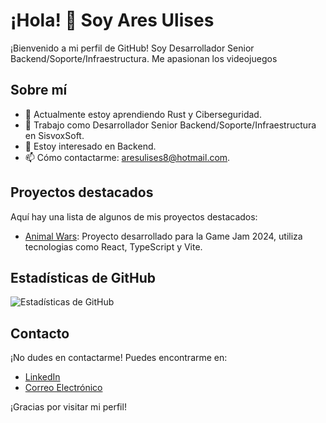 # ¡Hola! 👋 Soy Ares Ulises

¡Bienvenido a mi perfil de GitHub! Soy Desarrollador Senior Backend/Soporte/Infraestructura. Me apasionan los videojuegos

## Sobre mí

- 🌱 Actualmente estoy aprendiendo Rust y Ciberseguridad.
- 💼 Trabajo como Desarrollador Senior Backend/Soporte/Infraestructura en SisvoxSoft.
- 💬 Estoy interesado en Backend.
- 📫 Cómo contactarme: aresulises8@hotmail.com.

## Proyectos destacados

Aquí hay una lista de algunos de mis proyectos destacados:

- [Animal Wars](https://github.com/AresLOLXD/animal-wars): Proyecto desarrollado para la Game Jam 2024, utiliza tecnologias como React, TypeScript y Vite.

## Estadísticas de GitHub

![Estadísticas de GitHub](https://github-readme-stats.vercel.app/api?username=AresLOLXD&show_icons=true)

## Contacto

¡No dudes en contactarme! Puedes encontrarme en:

- [LinkedIn](https://www.linkedin.com/in/areslolxd/)
- [Correo Electrónico](aresulises8@hotmail.com)

¡Gracias por visitar mi perfil!
